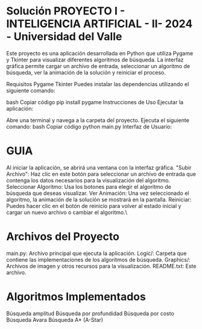 # Solución PROYECTO I - INTELIGENCIA ARTIFICIAL - II- 2024 - Universidad del Valle

Este proyecto es una aplicación desarrollada en Python que utiliza Pygame y Tkinter para visualizar diferentes algoritmos de búsqueda. La interfaz gráfica permite cargar un archivo de entrada, seleccionar un algoritmo de búsqueda, ver la animación de la solución y reiniciar el proceso.

Requisitos
Pygame
Tkinter
Puedes instalar las dependencias utilizando el siguiente comando:

bash
Copiar código
pip install pygame
Instrucciones de Uso
Ejecutar la aplicación:

Abre una terminal y navega a la carpeta del proyecto.
Ejecuta el siguiente comando:
bash
Copiar código
python main.py
Interfaz de Usuario:

# GUIA
Al iniciar la aplicación, se abrirá una ventana con la interfaz gráfica.
"Subir Archivo": Haz clic en este botón para seleccionar un archivo de entrada que contenga los datos necesarios para la visualización del algoritmo.
Seleccionar Algoritmo: Usa los botones para elegir el algoritmo de búsqueda que deseas visualizar.
Ver Animación: Una vez seleccionado el algoritmo, la animación de la solución se mostrará en la pantalla.
Reiniciar: Puedes hacer clic en el botón de reinicio para volver al estado inicial y cargar un nuevo archivo o cambiar el algoritmo.\

# Archivos del Proyecto
main.py: Archivo principal que ejecuta la aplicación.
Logic/: Carpeta que contiene las implementaciones de los algoritmos de búsqueda.
Graphics/: Archivos de imagen y otros recursos para la visualización.
README.txt: Este archivo.

# Algoritmos Implementados
Búsqueda amplitud 
Búsqueda por profundidad 
Búsqueda por costo
Búsqueda Avara
Búsqueda A* (A-Star)